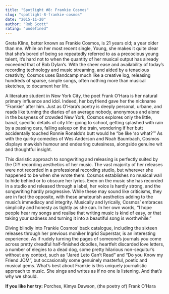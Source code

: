 ```yaml
---
title: "Spotlight #8: Frankie Cosmos"
slug: "spotlight-8-frankie-cosmos"
date: "2015-11-20"
author: "Rob Scott"
rating: "undefined"
---
```


Greta Kline, better known as Frankie Cosmos, is 21 years old; a year older than me. While on her most recent single, Young, she makes it quite clear that she’s bored of being so repeatedly referred to as a precocious young talent, it’s hard not to when the quantity of her musical output has already exceeded that of Bob Dylan’s. With the sheer ease and availability of today’s recording technology and music streaming, and aided by a tenacious creativity, Cosmos uses Bandcamp much like a creative log, releasing hundreds of sparse, simple songs, often nothing more than musical sketches, to document her life.

A literature student in New York City, the poet Frank O’Hara is her natural primary influence and idol. Indeed, her boyfriend gave her the nickname “Frankie” after him. Just as O’Hara’s poetry is deeply personal, urbane, and reads like turning the diaries of an average nobody, anonymous and alone in the busyness of crowded New York, Cosmos explores only the little, banal, specific details of city life: going to school, getting splashed with rain by a passing cars, falling asleep on the train, wondering if her butt accidentally touched Ronnie Ronaldo’s butt would he “be like ‘so what?’” As with the quirky comedies of Wes Anderson and Noah Baumbach, Cosmos displays mawkish humour and endearing cutesiness, alongside genuine wit and thoughtful insight.

This diaristic approach to songwriting and releasing is perfectly suited by the DIY recording aesthetics of her music. The vast majority of her releases were not recorded in a professional recording studio, but wherever she happened to be when she wrote them. Cosmos establishes no musical wall to hide behind or to obscure her lyrics. Even on the music she has recorded in a studio and released through a label, her voice is hardly strong, and the songwriting hardly progressive. While these may sound like criticisms, they are in fact the opposite, with these amateurish aesthetics adding to the music’s immediacy and integrity. Musically and lyrically, Cosmos’ embraces simplicity and honesty as tightly as she can. In her own words, “I hope people hear my songs and realise that writing music is kind of easy, or that taking your sadness and turning it into a beautiful song is worthwhile.”

Diving blindly into Frankie Cosmos’ back catalogue, including the sixteen releases through her previous moniker Ingrid Superstar, is an interesting experience. As if rudely turning the pages of someone’s journals you come across pretty dreadful half-finished doodles, heartfelt discarded love letters, a number of elegies to a dead dog, some pretty hilarious non-sequitur’s without any context, such as “Jared Leto Can’t Read” and “Do you Know my Friend JOM”, but occasionally some genuinely masterful, poetic and musical gems. What’s best about Frankie is this uniquely journalistic approach to music. She sings and writes as if no one is listening. And that’s why we should.

**If you like her try:** Porches, Kimya Dawson, (the poetry of) Frank O’Hara
